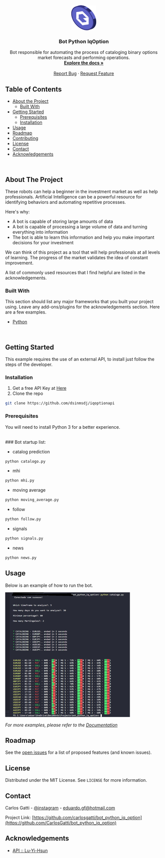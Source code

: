 

<!-- PROJECT LOGO -->
<br />
<p align="center">
  <a href="http://gattitrading.com/components">
    <img src="img/logo_coin.png" alt="Logo" width="80" height="80">
  </a>

  <h3 align="center">Bot Python IqOption</h3>

  <p align="center">  
  Bot responsible for automating the process of cataloging binary options market forecasts and performing operations.
    <br />
    <a href="https://github.com/CarlosGatti/bot_python_iq_option"><strong>Explore the docs »</strong></a>
    <br />
    <br />
    <a href="https://github.com/CarlosGatti/bot_python_iq_option/issues">Report Bug</a>
    ·
    <a href="https://github.com/CarlosGatti/bot_python_iq_option/issuess">Request Feature</a>
  </p>
</p>



<!-- TABLE OF CONTENTS -->
## Table of Contents

* [About the Project](#about-the-project)
  * [Built With](#built-with)
* [Getting Started](#getting-started)
  * [Prerequisites](#prerequisites)
  * [Installation](#installation)
* [Usage](#usage)
* [Roadmap](#roadmap)
* [Contributing](#contributing)
* [License](#license)
* [Contact](#contact)
* [Acknowledgements](#acknowledgements)

<br />

<!-- ABOUT THE PROJECT -->
## About The Project

These robots can help a beginner in the investment market as well as help professionals. Artificial Intelligence can be a powerful resource for identifying behaviors and automating repetitive processes.

Here's why:
* A bot is capable of storing large amounts of data
* A bot is capable of processing a large volume of data and turning everything into information
* The bot is able to learn this information and help you make important decisions for your investment

We can think of this project as a tool that will help professionals at all levels of learning. The progress of the market validates the idea of ​​constant improvement.

A list of commonly used resources that I find helpful are listed in the acknowledgements.

### Built With
This section should list any major frameworks that you built your project using. Leave any add-ons/plugins for the acknowledgements section. Here are a few examples.
* [Python](https://python.com)


<br />

<!-- GETTING STARTED -->
## Getting Started
This example requires the use of an external API, to install just follow the steps of the developer. 


### Installation

1. Get a free API Key at [Here](https://github.com/dsinmsdj/iqoptionapi)
2. Clone the repo
```sh
git clone https://github.com/dsinmsdj/iqoptionapi

```

### Prerequisites
You will need to install Python 3 for a better experience.

<br />
### Bot startup list:

* catalog prediction
```sh
python catalogo.py 
```

* mhi
```sh
python mhi.py 
```

* moving average
```sh
python moving_average.py 
```

* follow
```sh
python follow.py 
```

* signals
```sh
python signals.py 
```

* news
```sh
python news.py 
```


<!-- USAGE EXAMPLES -->
## Usage

Below is an example of how to run the bot.

  <a href="http://gattitrading.com/components">
    <img src="img/catalog_print.png" alt="Logo" width="400" height="400">
  </a>

_For more examples, please refer to the [Documentation](http://gattitrading.com)_



<!-- ROADMAP -->
## Roadmap

See the [open issues](https://github.com/CarlosGatti/bot_python_iq_option/issues/) for a list of proposed features (and known issues).


<!-- LICENSE -->
## License

Distributed under the MIT License. See `LICENSE` for more information.



<!-- CONTACT -->
## Contact

Carlos Gatti - [@instagram](https://instagram.com/carloseduardogatti) - eduardo.gf@hotmail.com

Project Link: [https://github.com/carlosgatti/bot_python_iq_option](https://github.com/CarlosGatti/bot_python_iq_option)



<!-- ACKNOWLEDGEMENTS -->
## Acknowledgements
* [API :: Lu-Yi-Hsun](https://github.com/Lu-Yi-Hsun/iqoptionapi/)


